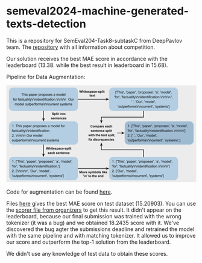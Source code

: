 # semeval2024-machine-generated-texts-detection

This is a repository for SemEval204-Task8-subtaskC from DeepPavlov team. The [repository](https://github.com/mbzuai-nlp/SemEval2024-task8) with all information about competition.


Our solution receives the best MAE score in accordance with the leaderboard (13.38. while the best result in leaderboard in 15.68).

Pipeline for Data Augmentation:

![Pipeline for Data Augmentation](./pics/scheme_final_version.png)

Code for augmentation can be found [here](./src/data_augmentation.py).

Files [here](./best_prediction) gives the best MAE score on test dataset (15.20903). You can use the  [scorer file from organizers](./src/data_augmentation.py) to get this result.
It didn't appear on the leaderboard, because our final submission was trained with the wrong tokenizer (it was a bug) and we obtained 18.2435 score with it. We've discovered the bug agter the submissions deadline and retrained the model with  the same pipeline and with matching tokenizer. It allowed us to improve our score and outperform the top-1 solution from the leaderboard.

We didn't use any knowledge of test data to obtain these scores.
